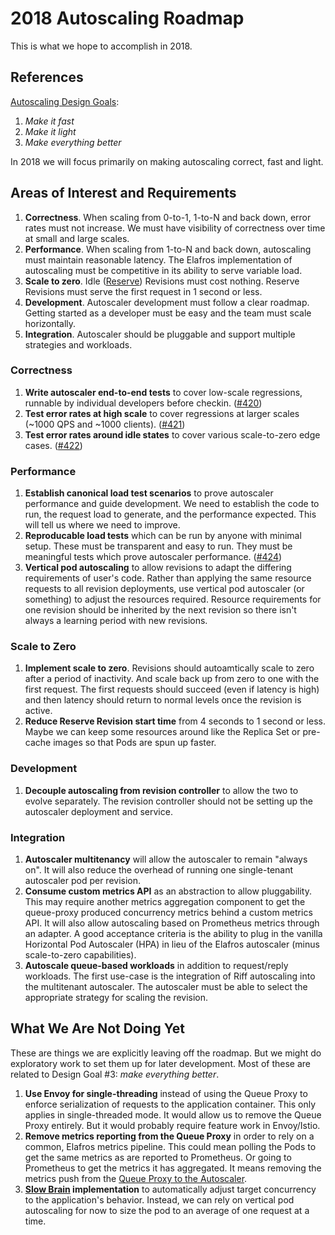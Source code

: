 # 2018 Autoscaling Roadmap

This is what we hope to accomplish in 2018.

## References

[Autoscaling Design Goals](README.md#design-goals):

  1. *Make it fast*
  2. *Make it light*
  3. *Make everything better*

In 2018 we will focus primarily on making autoscaling correct, fast and light.

## Areas of Interest and Requirements

1. **Correctness**.  When scaling from 0-to-1, 1-to-N and back down, error rates must not increase.  We must have visibility of correctness over time at small and large scales.
2. **Performance**.  When scaling from 1-to-N and back down, autoscaling must maintain reasonable latency.  The Elafros implementation of autoscaling must be competitive in its ability to serve variable load.
3. **Scale to zero**.  Idle ([Reserve](README.md#behavior)) Revisions must cost nothing.  Reserve Revisions must serve the first request in 1 second or less.
4. **Development**.  Autoscaler development must follow a clear roadmap.  Getting started as a developer must be easy and the team must scale horizontally.
5. **Integration**.  Autoscaler should be pluggable and support multiple strategies and workloads.

### Correctness

1. **Write autoscaler end-to-end tests** to cover low-scale regressions, runnable by individual developers before checkin. ([#420](https://github.com/knative/serving/issues/420))
2. **Test error rates at high scale** to cover regressions at larger scales (~1000 QPS and ~1000 clients). ([#421](https://github.com/knative/serving/issues/421))
3. **Test error rates around idle states** to cover various scale-to-zero edge cases. ([#422](https://github.com/knative/serving/issues/422))

### Performance

1. **Establish canonical load test scenarios** to prove autoscaler performance and guide development.  We need to establish the code to run, the request load to generate, and the performance expected.  This will tell us where we need to improve.
2. **Reproducable load tests** which can be run by anyone with minimal setup.  These must be transparent and easy to run.  They must be meaningful tests which prove autoscaler performance. ([#424](https://github.com/knative/serving/pull/424))
3. **Vertical pod autoscaling** to allow revisions to adapt the differing requirements of user's code.  Rather than applying the same resource requests to all revision deployments, use vertical pod autoscaler (or something) to adjust the resources required.  Resource requirements for one revision should be inherited by the next revision so there isn't always a learning period with new revisions.

### Scale to Zero

1. **Implement scale to zero**.  Revisions should autoamtically scale to zero after a period of inactivity.  And scale back up from zero to one with the first request.  The first requests should succeed (even if latency is high) and then latency should return to normal levels once the revision is active.
2. **Reduce Reserve Revision start time** from 4 seconds to 1 second or less.  Maybe we can keep some resources around like the Replica Set or pre-cache images so that Pods are spun up faster.

### Development

1. **Decouple autoscaling from revision controller** to allow the two to evolve separately.  The revision controller should not be setting up the autoscaler deployment and service.

### Integration

1. **Autoscaler multitenancy** will allow the autoscaler to remain "always on".  It will also reduce the overhead of running one single-tenant autoscaler pod per revision.
2. **Consume custom metrics API** as an abstraction to allow pluggability.  This may require another metrics aggregation component to get the queue-proxy produced concurrency metrics behind a custom metrics API.  It will also allow autoscaling based on Prometheus metrics through an adapter.  A good acceptance criteria is the ability to plug in the vanilla Horizontal Pod Autoscaler (HPA) in lieu of the Elafros autoscaler (minus scale-to-zero capabilities).
3. **Autoscale queue-based workloads** in addition to request/reply workloads.  The first use-case is the integration of Riff autoscaling into the multitenant autoscaler.  The autoscaler must be able to select the appropriate strategy for scaling the revision.

## What We Are Not Doing Yet

These are things we are explicitly leaving off the roadmap.  But we might do exploratory work to set them up for later development.  Most of these are related to Design Goal #3: *make everything better*.

1. **Use Envoy for single-threading** instead of using the Queue Proxy to enforce serialization of requests to the application container.  This only applies in single-threaded mode.  It would allow us to remove the Queue Proxy entirely.  But it would probably require feature work in Envoy/Istio.
2. **Remove metrics reporting from the Queue Proxy** in order to rely on a common, Elafros metrics pipeline.  This could mean polling the Pods to get the same metrics as are reported to Prometheus.  Or going to Prometheus to get the metrics it has aggregated.  It means removing the metrics push from the [Queue Proxy to the Autoscaler](README.md#context).
3. **[Slow Brain](README.md#slow-brain--fast-brain) implementation** to automatically adjust target concurrency to the application's behavior.  Instead, we can rely on vertical pod autoscaling for now to size the pod to an average of one request at a time.
